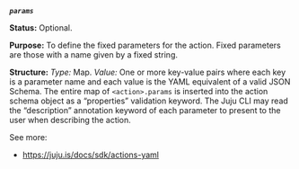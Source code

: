 ***`params`***

**Status:** Optional.

**Purpose:** To define the fixed parameters for the action. Fixed parameters are those with a name given by a fixed string.

**Structure:** *Type:* Map. *Value:* One or more key-value pairs where each key is a parameter name and each value is the YAML equivalent of a valid JSON Schema. The entire map of `<action>.params` is inserted into the action schema object as a “properties” validation keyword. The Juju CLI may read the “description” annotation keyword of each parameter to present to the user when describing the action.

See more:
- https://juju.is/docs/sdk/actions-yaml